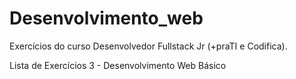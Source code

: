 # Desenvolvimento_web
Exercícios do curso Desenvolvedor Fullstack Jr (+praTI e Codifica).

Lista de Exercícios 3 - Desenvolvimento Web Básico

